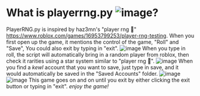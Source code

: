# What is playerrng.py ![image](https://github.com/pybotc/playerrng.py/assets/164795032/7bfded30-d716-4e61-81cd-1635ee63724c)?
PlayerRNG.py is inspired by haz3mn's "player rng 🎲" https://www.roblox.com/games/16953799253/player-rng-testing.
When you first open up the game, it mentions the control of the game, "Roll" and "Save", You could also exit by typing in "exit".
![image](https://github.com/pybotc/playerrng.py/assets/164795032/771bfa12-90f4-44c1-a8eb-5f7fec85505c)
When you type in roll, the script will automatically bring in a random player from roblox, then check it rarities using a star system similar to "player rng 🎲".
                         ![image](https://github.com/pybotc/playerrng.py/assets/164795032/42f606f9-489c-4820-9ef1-1728ff9477ee)
When you find a *kewl* account that you want to save, just type in save, and it would automatically be saved in the "Saved Accounts" folder.
![image](https://github.com/pybotc/playerrng.py/assets/164795032/5f07d6af-9278-43f0-b1c7-b21abc2de4c7)
![image](https://github.com/pybotc/playerrng.py/assets/164795032/1d9340c5-a09b-4747-af0e-4aab1e9ae0fa)
This game goes on and on until you exit by either clicking the exit button or typing in "exit".
*enjoy the game!*


